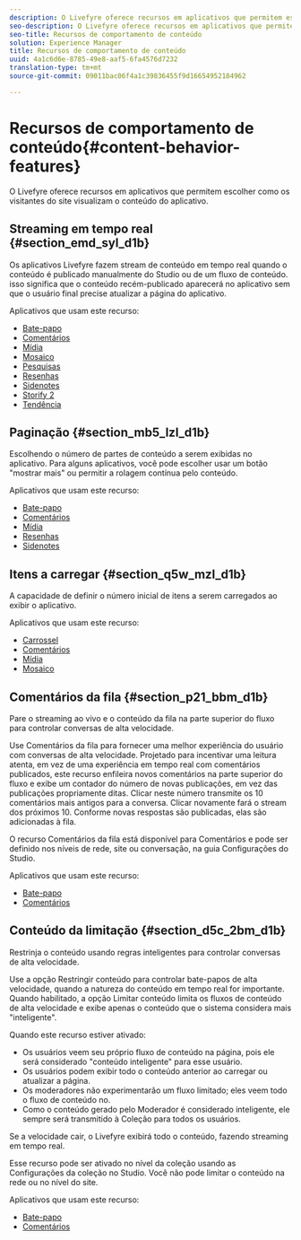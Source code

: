 ```yaml
---
description: O Livefyre oferece recursos em aplicativos que permitem escolher como os visitantes do site visualizam o conteúdo do aplicativo.
seo-description: O Livefyre oferece recursos em aplicativos que permitem escolher como os visitantes do site visualizam o conteúdo do aplicativo.
seo-title: Recursos de comportamento de conteúdo
solution: Experience Manager
title: Recursos de comportamento de conteúdo
uuid: 4a1c6d6e-8785-49e8-aaf5-6fa4576d7232
translation-type: tm+mt
source-git-commit: 09011bac06f4a1c39836455f9d16654952184962

---
```



# Recursos de comportamento de conteúdo{#content-behavior-features}

O Livefyre oferece recursos em aplicativos que permitem escolher como os visitantes do site visualizam o conteúdo do aplicativo.

## Streaming em tempo real {#section_emd_syl_d1b}

Os aplicativos Livefyre fazem stream de conteúdo em tempo real quando o conteúdo é publicado manualmente do Studio ou de um fluxo de conteúdo. isso significa que o conteúdo recém-publicado aparecerá no aplicativo sem que o usuário final precise atualizar a página do aplicativo.

Aplicativos que usam este recurso:

* [Bate-papo](/help/using/c-about-apps/c-chat-app/c-chat-app.md#c_chat_app)
* [Comentários](/help/using/c-about-apps/c-comments/c-comments.md)
* [Mídia](/help/using/c-about-apps/c-media-wall-app/c-media-wall-app.md#c_media_wall_app)
* [Mosaico](/help/using/c-about-apps/c-mosaic-app/c-mosaic-app.md#c_mosaic_app)
* [Pesquisas](/help/using/c-about-apps/c-polls-app/c-polls-app.md#c_polls_app)
* [Resenhas](/help/using/c-about-apps/c-reviews-app/c-reviews-app.md#c_reviews_app)
* [Sidenotes](/help/using/c-about-apps/c-sidenotes-app/c-sidenotes-app.md#c_sidenotes_app)
* [Storify 2](/help/using/c-about-apps/c-storify2/c-storify2.md#c_storify2)
* [Tendência](/help/using/c-about-apps/c-trending-app/c-trending-app.md#c_trending_app)

## Paginação {#section_mb5_lzl_d1b}

Escolhendo o número de partes de conteúdo a serem exibidas no aplicativo. Para alguns aplicativos, você pode escolher usar um botão "mostrar mais" ou permitir a rolagem contínua pelo conteúdo.

Aplicativos que usam este recurso:

* [Bate-papo](/help/using/c-about-apps/c-chat-app/c-chat-app.md#c_chat_app)
* [Comentários](/help/using/c-about-apps/c-comments/c-comments.md)
* [Mídia](/help/using/c-about-apps/c-media-wall-app/c-media-wall-app.md#c_media_wall_app)
* [Resenhas](/help/using/c-about-apps/c-reviews-app/c-reviews-app.md#c_reviews_app)
* [Sidenotes](/help/using/c-about-apps/c-sidenotes-app/c-sidenotes-app.md#c_sidenotes_app)

## Itens a carregar {#section_q5w_mzl_d1b}

A capacidade de definir o número inicial de itens a serem carregados ao exibir o aplicativo.

Aplicativos que usam este recurso:

* [Carrossel](/help/using/c-about-apps/c-carousel-app/c-carousel-app.md#c_carousel_app)
* [Comentários](/help/using/c-about-apps/c-comments/c-comments.md)
* [Mídia](/help/using/c-about-apps/c-media-wall-app/c-media-wall-app.md#c_media_wall_app)
* [Mosaico](/help/using/c-about-apps/c-mosaic-app/c-mosaic-app.md#c_mosaic_app)

## Comentários da fila {#section_p21_bbm_d1b}

Pare o streaming ao vivo e o conteúdo da fila na parte superior do fluxo para controlar conversas de alta velocidade.

Use Comentários da fila para fornecer uma melhor experiência do usuário com conversas de alta velocidade. Projetado para incentivar uma leitura atenta, em vez de uma experiência em tempo real com comentários publicados, este recurso enfileira novos comentários na parte superior do fluxo e exibe um contador do número de novas publicações, em vez das publicações propriamente ditas. Clicar neste número transmite os 10 comentários mais antigos para a conversa. Clicar novamente fará o stream dos próximos 10. Conforme novas respostas são publicadas, elas são adicionadas à fila.

O recurso Comentários da fila está disponível para Comentários e pode ser definido nos níveis de rede, site ou conversação, na guia Configurações do Studio.

Aplicativos que usam este recurso:

* [Bate-papo](/help/using/c-about-apps/c-chat-app/c-chat-app.md#c_chat_app)
* [Comentários](/help/using/c-about-apps/c-comments/c-comments.md)

## Conteúdo da limitação {#section_d5c_2bm_d1b}

Restrinja o conteúdo usando regras inteligentes para controlar conversas de alta velocidade.

Use a opção Restringir conteúdo para controlar bate-papos de alta velocidade, quando a natureza do conteúdo em tempo real for importante. Quando habilitado, a opção Limitar conteúdo limita os fluxos de conteúdo de alta velocidade e exibe apenas o conteúdo que o sistema considera mais "inteligente".

Quando este recurso estiver ativado:

* Os usuários veem seu próprio fluxo de conteúdo na página, pois ele será considerado "conteúdo inteligente" para esse usuário.
* Os usuários podem exibir todo o conteúdo anterior ao carregar ou atualizar a página.
* Os moderadores não experimentarão um fluxo limitado; eles veem todo o fluxo de conteúdo no.
* Como o conteúdo gerado pelo Moderador é considerado inteligente, ele sempre será transmitido à Coleção para todos os usuários.

Se a velocidade cair, o Livefyre exibirá todo o conteúdo, fazendo streaming em tempo real.

Esse recurso pode ser ativado no nível da coleção usando as Configurações da coleção no Studio. Você não pode limitar o conteúdo na rede ou no nível do site.

Aplicativos que usam este recurso:

* [Bate-papo](/help/using/c-about-apps/c-chat-app/c-chat-app.md#c_chat_app)
* [Comentários](/help/using/c-about-apps/c-comments/c-comments.md)

